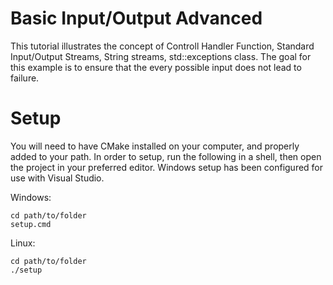 # Basic Input/Output Advanced

This tutorial illustrates the concept of Controll Handler Function, Standard Input/Output Streams, String streams, std::exceptions class. The goal for this example is to ensure that the every possible input does not lead to failure.

# Setup

You will need to have CMake installed on your computer, and properly added to your path.
In order to setup, run the following in a shell, then open the project in your preferred editor.
Windows setup has been configured for use with Visual Studio.

Windows:
```
cd path/to/folder
setup.cmd
```
Linux:
```
cd path/to/folder
./setup
```
